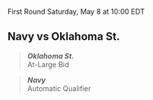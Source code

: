 First Round
Saturday, May 8 at 10:00 EDT
## Navy vs Oklahoma St.

> ***Oklahoma St.***  
> At-Large Bid

> ***Navy***  
> Automatic Qualifier